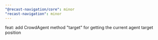 ```yaml
---
"@recast-navigation/core": minor
"recast-navigation": minor
---
```


feat: add CrowdAgent method "target" for getting the current agent target position
